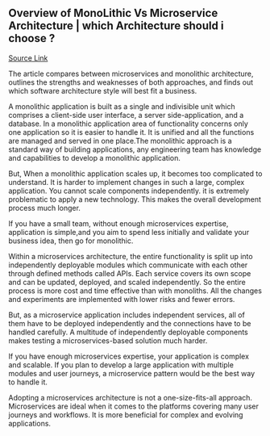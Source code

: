 ## Overview of MonoLithic Vs Microservice Architecture | which Architecture should i choose ? 
[ Source Link](http://google.com)

<p>The article compares between microservices and monolithic architecture, outlines the strengths and weaknesses of both approaches, and finds out which software architecture style will best fit a business.</p>
<p>A monolithic application is built as a single and indivisible unit which comprises a client-side user interface, a server side-application, and a database. In a monolithic application area of functionality concerns only one application so it is easier to handle it. It is unified and all the functions are managed and served in one place.The monolithic approach is a standard way of building applications, any engineering team has knowledge and capabilities to develop a monolithic application.</p>
<p>But, When a monolithic application scales up, it becomes too complicated to understand. It is harder to implement changes in such a large, complex application. You cannot scale components independently. it is extremely problematic to apply a new technology. This makes the overall development process much longer.</p>
<p>If you have a small team, without enough microservices expertise, application is simple,and you aim to spend less initially and validate your business idea, then go for monolithic.</p>
<p>Within a microservices architecture, the entire functionality is split up into independently deployable modules which communicate with each other through defined methods called APIs. Each service covers its own scope and can be updated, deployed, and scaled independently. So the entire process is more cost and time effective than with monoliths. All the changes and experiments are implemented with lower risks and fewer errors.</p>

<p>But, as a microservice application includes independent services, all of them have to be deployed independently and the connections have to be handled carefully. A multitude of independently deployable components makes testing a microservices-based solution much harder.</p>
<p>If you have enough microservices expertise, your application is complex and scalable. If you plan to develop a large application with multiple modules and user journeys, a microservice pattern would be the best way to handle it.</p>
<p>Adopting a microservices architecture is not a one-size-fits-all approach. Microservices are ideal when it comes to the platforms covering many user journeys and workflows. It is more beneficial for complex and evolving applications.</p>
